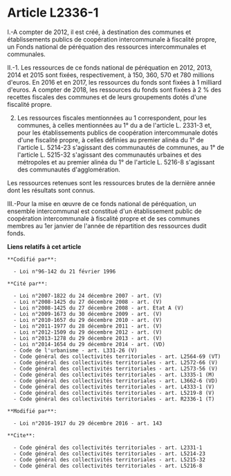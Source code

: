 # Article L2336-1

I.-A compter de 2012, il est créé, à destination des communes et établissements publics de coopération intercommunale à
fiscalité propre, un Fonds national de péréquation des ressources intercommunales et communales. 

II.-1. Les ressources de ce fonds national de péréquation en 2012, 2013, 2014 et 2015 sont fixées, respectivement, à 150,
360, 570 et 780 millions d'euros. En 2016 et en 2017, les ressources du fonds sont fixées à 1 milliard d'euros. A compter de
2018, les ressources du fonds sont fixées à 2 % des recettes fiscales des communes et de leurs groupements dotés d'une
fiscalité propre. 

2. Les ressources fiscales mentionnées au 1 correspondent, pour les communes, à celles mentionnées au 1° du a de l'article L.
2331-3 et, pour les établissements publics de coopération intercommunale dotés d'une fiscalité propre, à celles définies au
premier alinéa du 1° de l'article L. 5214-23 s'agissant des communautés de communes, au 1° de l'article L. 5215-32 s'agissant
des communautés urbaines et des métropoles et au premier alinéa du 1° de l'article L. 5216-8 s'agissant des communautés
d'agglomération. 

Les ressources retenues sont les ressources brutes de la dernière année dont les résultats sont connus. 

III.-Pour la mise en œuvre de ce fonds national de péréquation, un ensemble intercommunal est constitué d'un établissement
public de coopération intercommunale à fiscalité propre et de ses communes membres au 1er janvier de l'année de répartition
des ressources dudit fonds.

**Liens relatifs à cet article**

	**Codifié par**:

	  - Loi n°96-142 du 21 février 1996

	**Cité par**:

	  - Loi n°2007-1822 du 24 décembre 2007 - art. (V)
	  - Loi n°2008-1425 du 27 décembre 2008 - art. (V)
	  - Loi n°2008-1425 du 27 décembre 2008 - art. Etat A (V)
	  - Loi n°2009-1673 du 30 décembre 2009 - art. (V)
	  - Loi n°2010-1657 du 29 décembre 2010 - art. (V)
	  - Loi n°2011-1977 du 28 décembre 2011 - art. (V)
	  - Loi n°2012-1509 du 29 décembre 2012 - art. (V)
	  - Loi n°2013-1278 du 29 décembre 2013 - art. (V)
	  - Loi n°2014-1654 du 29 décembre 2014 - art. (VD)
	  - Code de l'urbanisme - art. L331-26 (V)
	  - Code général des collectivités territoriales - art. L2564-69 (VT)
	  - Code général des collectivités territoriales - art. L2572-66 (V)
	  - Code général des collectivités territoriales - art. L2573-56 (V)
	  - Code général des collectivités territoriales - art. L3335-1 (M)
	  - Code général des collectivités territoriales - art. L3662-6 (VD)
	  - Code général des collectivités territoriales - art. L4333-1 (V)
	  - Code général des collectivités territoriales - art. L5219-8 (V)
	  - Code général des collectivités territoriales - art. R2336-1 (T)

	**Modifié par**:

	  - Loi n°2016-1917 du 29 décembre 2016 - art. 143

	**Cite**:

	  - Code général des collectivités territoriales - art. L2331-1
	  - Code général des collectivités territoriales - art. L5214-23
	  - Code général des collectivités territoriales - art. L5215-32
	  - Code général des collectivités territoriales - art. L5216-8
